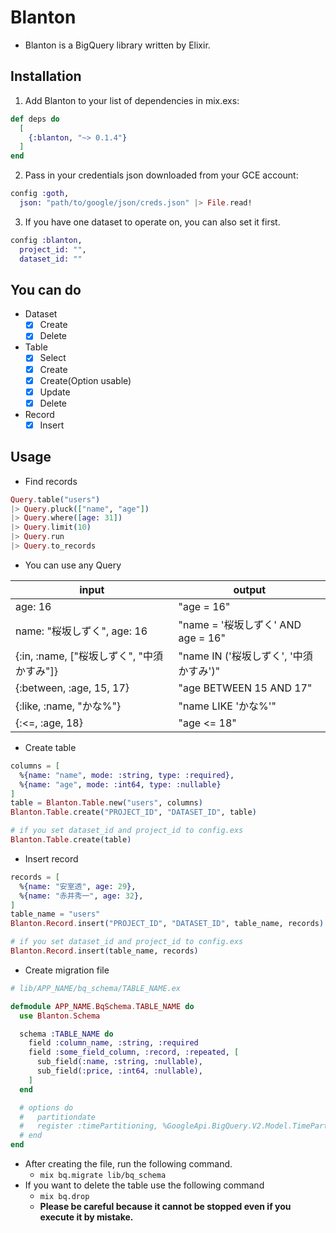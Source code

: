# Blanton

* Blanton is a BigQuery library written by Elixir.

## Installation

1. Add Blanton to your list of dependencies in mix.exs:

```elixir
def deps do
  [
    {:blanton, "~> 0.1.4"}
  ]
end
```

2. Pass in your credentials json downloaded from your GCE account:

```elixir
config :goth,
  json: "path/to/google/json/creds.json" |> File.read!
```

3. If you have one dataset to operate on, you can also set it first.

```elixir
config :blanton,
  project_id: "",
  dataset_id: ""
```

## You can do

- Dataset
  - [x] Create
  - [x] Delete
- Table
  - [x] Select
  - [x] Create
  - [x] Create(Option usable)
  - [x] Update
  - [x] Delete
- Record
  - [x] Insert

## Usage

* Find records

```elixir
Query.table("users")
|> Query.pluck(["name", "age"])
|> Query.where([age: 31])
|> Query.limit(10)
|> Query.run
|> Query.to_records
```

* You can use any Query

|input|output|
|---|---|
|age: 16| "age = 16"|
|name: "桜坂しずく", age: 16|"name = '桜坂しずく' AND age = 16"|
|{:in, :name, ["桜坂しずく", "中須かすみ"]}|"name IN ('桜坂しずく', '中須かすみ')"|
|{:between, :age, 15, 17}|"age BETWEEN 15 AND 17"|
|{:like, :name, "かな%"}|"name LIKE 'かな%'"|
|{:<=, :age, 18}|"age <= 18"|

* Create table

```elixir
columns = [
  %{name: "name", mode: :string, type: :required},
  %{name: "age", mode: :int64, type: :nullable}
]
table = Blanton.Table.new("users", columns)
Blanton.Table.create("PROJECT_ID", "DATASET_ID", table)

# if you set dataset_id and project_id to config.exs
Blanton.Table.create(table)
```

* Insert record

```elixir
records = [
  %{name: "安室透", age: 29},
  %{name: "赤井秀一", age: 32},
]
table_name = "users"
Blanton.Record.insert("PROJECT_ID", "DATASET_ID", table_name, records)

# if you set dataset_id and project_id to config.exs
Blanton.Record.insert(table_name, records)
```

* Create migration file

```elixir
# lib/APP_NAME/bq_schema/TABLE_NAME.ex

defmodule APP_NAME.BqSchema.TABLE_NAME do
  use Blanton.Schema

  schema :TABLE_NAME do
    field :column_name, :string, :required
    field :some_field_column, :record, :repeated, [
      sub_field(:name, :string, :nullable),
      sub_field(:price, :int64, :nullable),
    ]
  end

  # options do
  #   partitiondate
  #   register :timePartitioning, %GoogleApi.BigQuery.V2.Model.TimePartitioning{type: "DAY"}
  # end
end
```


* After creating the file, run the following command.
  * `mix bq.migrate lib/bq_schema`
* If you want to delete the table use the following command
  * `mix bq.drop`
  * **Please be careful because it cannot be stopped even if you execute it by mistake.**
